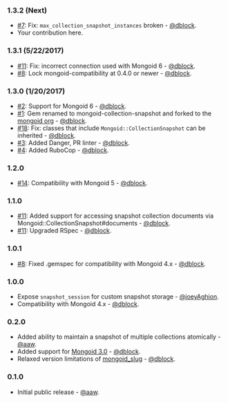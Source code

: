 ### 1.3.2 (Next)

* [#7](https://github.com/mongoid/mongoid-collection-snapshot/issues/7): Fix: `max_collection_snapshot_instances` broken - [@dblock](https://github.com/dblock).
* Your contribution here.

### 1.3.1 (5/22/2017)

* [#11](https://github.com/mongoid/mongoid-collection-snapshot/pull/11): Fix: incorrect connection used with Mongoid 6 - [@dblock](https://github.com/dblock).
* [#8](https://github.com/mongoid/mongoid-collection-snapshot/pull/8): Lock mongoid-compatibility at 0.4.0 or newer - [@dblock](https://github.com/dblock).

### 1.3.0 (1/20/2017)

* [#2](https://github.com/mongoid/mongoid-collection-snapshot/pull/2): Support for Mongoid 6 - [@dblock](https://github.com/dblock).
* [#1](https://github.com/mongoid/mongoid-collection-snapshot/pull/1): Gem renamed to mongoid-collection-snapshot and forked to the [mongoid org](https://github.com/mongoid) - [@dblock](https://github.com/dblock).
* [#18](https://github.com/aaw/mongoid_collection_snapshot/pull/18): Fix: classes that include `Mongoid::CollectionSnapshot` can be inherited - [@dblock](https://github.com/dblock).
* [#3](https://github.com/mongoid/mongoid-collection-snapshot/pull/3): Added Danger, PR linter - [@dblock](https://github.com/dblock).
* [#4](https://github.com/mongoid/mongoid-collection-snapshot/pull/4): Added RuboCop - [@dblock](https://github.com/dblock).

### 1.2.0

* [#14](https://github.com/aaw/mongoid_collection_snapshot/pull/14): Compatibility with Mongoid 5 - [@dblock](https://github.com/dblock).

### 1.1.0

* [#11](https://github.com/aaw/mongoid_collection_snapshot/pull/10): Added support for accessing snapshot collection documents via Mongoid::CollectionSnapshot#documents - [@dblock](https://github.com/dblock).
* [#11](https://github.com/aaw/mongoid_collection_snapshot/pull/11): Upgraded RSpec - [@dblock](https://github.com/dblock).

### 1.0.1

* [#8](https://github.com/aaw/mongoid_collection_snapshot/pull/8): Fixed .gemspec for compatibility with Mongoid 4.x - [@dblock](https://github.com/dblock).

### 1.0.0

* Expose `snapshot_session` for custom snapshot storage - [@joeyAghion](https://github.com/joeyAghion).
* Compatibility with Mongoid 4.x - [@dblock](https://github.com/dblock).

### 0.2.0

* Added ability to maintain a snapshot of multiple collections atomically - [@aaw](https://github.com/aaw).
* Added support for [Mongoid 3.0](https://github.com/mongoid/mongoid) - [@dblock](https://github.com/dblock).
* Relaxed version limitations of [mongoid_slug](https://github.com/digitalplaywright/mongoid-slug) - [@dblock](https://github.com/dblock).

### 0.1.0

* Initial public release - [@aaw](https://github.com/aaw).

